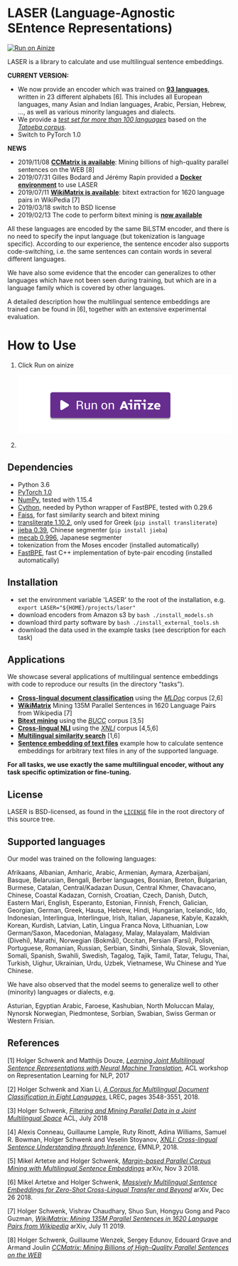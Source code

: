 # LASER  (Language-Agnostic SEntence Representations)

[![Run on Ainize](https://ainize.ai/static/images/run_on_ainize_button.svg)](https://ainize.web.app/redirect?git_repo=github.com/kmkwon94/ainize-laser)


LASER is a library to calculate and use multilingual sentence embeddings.

**CURRENT VERSION:**
* We now provide an encoder which was trained on [**93 languages**](#supported-languages), written in 23 different alphabets [6].
  This includes all European languages, many Asian and Indian languages, Arabic, Persian, Hebrew, ...,
  as well as various minority languages and dialects.
* We provide a [*test set for more than 100 languages*](data/tatoeba/v1)
  based on the [*Tatoeba corpus*](https://tatoeba.org/eng).
* Switch to PyTorch 1.0

**NEWS**
* 2019/11/08 [**CCMatrix is available**](tasks/CCMatrix): Mining billions of high-quality parallel sentences on the WEB [8]
* 2019/07/31 Gilles Bodard and Jérémy Rapin provided a [**Docker environment**](docker) to use LASER
* 2019/07/11 [**WikiMatrix is available**](tasks/WikiMatrix): bitext extraction for 1620 language pairs in WikiPedia [7]
* 2019/03/18 switch to BSD license
* 2019/02/13 The code to perform bitext mining is [**now available**](tasks/bucc)


All these languages are encoded by the same BiLSTM encoder, and there is no need
to specify the input language (but tokenization is language specific).
According to our experience, the sentence encoder also supports code-switching, i.e.
the same sentences can contain words in several different languages.

We have also some evidence that the encoder can generalizes to other
languages which have not been seen during training, but which are in
a language family which is covered by other languages.

A detailed description how the multilingual sentence embeddings are trained can
be found in [6], together with an extensive experimental evaluation.

# How to Use
1. Click Run on ainize 
   
   ![RunonAinize](./img/runonainize.png)
2. 




## Dependencies
* Python 3.6
* [PyTorch 1.0](http://pytorch.org/)
* [NumPy](http://www.numpy.org/), tested with 1.15.4
* [Cython](https://pypi.org/project/Cython/), needed by Python wrapper of FastBPE, tested with 0.29.6
* [Faiss](https://github.com/facebookresearch/faiss), for fast similarity search and bitext mining
* [transliterate 1.10.2](https://pypi.org/project/transliterate), only used for Greek (`pip install transliterate`)
* [jieba 0.39](https://pypi.org/project/jieba/), Chinese segmenter (`pip install jieba`)
* [mecab 0.996](https://pypi.org/project/JapaneseTokenizer/), Japanese segmenter
* tokenization from the Moses encoder (installed automatically)
* [FastBPE](https://github.com/glample/fastBPE), fast C++ implementation of byte-pair encoding (installed automatically)

## Installation
* set the environment variable 'LASER' to the root of the installation, e.g.
  `export LASER="${HOME}/projects/laser"`
* download encoders from Amazon s3 by `bash ./install_models.sh`
* download third party software by `bash ./install_external_tools.sh`
* download the data used in the example tasks (see description for each task)

## Applications

We showcase several applications of multilingual sentence embeddings
with code to reproduce our results (in the directory "tasks").

* [**Cross-lingual document classification**](tasks/mldoc) using the
  [*MLDoc*](https://github.com/facebookresearch/MLDoc) corpus [2,6]
* [**WikiMatrix**](tasks/WikiMatrix)
   Mining 135M Parallel Sentences in 1620 Language Pairs from Wikipedia [7]
* [**Bitext mining**](tasks/bucc) using the
  [*BUCC*](https://comparable.limsi.fr/bucc2018/bucc2018-task.html) corpus [3,5]
* [**Cross-lingual NLI**](tasks/xnli)
  using the [*XNLI*](https://www.nyu.edu/projects/bowman/xnli/) corpus [4,5,6]
* [**Multilingual similarity search**](tasks/similarity) [1,6]
* [**Sentence embedding of text files**](tasks/embed)
  example how to calculate sentence embeddings for arbitrary text files in any of the supported language.

**For all tasks, we use exactly the same multilingual encoder, without any task specific optimization or fine-tuning.**

## License

LASER is BSD-licensed, as found in the [`LICENSE`](LICENSE) file in the root directory of this source tree.

## Supported languages

Our model was trained on the following languages:

Afrikaans, Albanian, Amharic, Arabic, Armenian, Aymara, Azerbaijani, Basque, Belarusian, Bengali,
Berber languages, Bosnian, Breton, Bulgarian, Burmese, Catalan, Central/Kadazan Dusun, Central Khmer,
Chavacano, Chinese, Coastal Kadazan, Cornish, Croatian, Czech, Danish, Dutch, Eastern Mari, English,
Esperanto, Estonian, Finnish, French, Galician, Georgian, German, Greek, Hausa, Hebrew, Hindi,
Hungarian, Icelandic, Ido, Indonesian, Interlingua, Interlingue, Irish, Italian, Japanese, Kabyle,
Kazakh, Korean, Kurdish, Latvian, Latin, Lingua Franca Nova, Lithuanian, Low German/Saxon,
Macedonian, Malagasy, Malay, Malayalam, Maldivian (Divehi), Marathi, Norwegian (Bokmål), Occitan,
Persian (Farsi), Polish, Portuguese, Romanian, Russian, Serbian, Sindhi, Sinhala, Slovak, Slovenian,
Somali, Spanish, Swahili, Swedish, Tagalog, Tajik, Tamil, Tatar, Telugu, Thai, Turkish, Uighur,
Ukrainian, Urdu, Uzbek, Vietnamese, Wu Chinese and Yue Chinese.

We have also observed that the model seems to generalize well to other (minority) languages or dialects, e.g.

Asturian, Egyptian Arabic, Faroese, Kashubian, North Moluccan Malay, Nynorsk Norwegian, Piedmontese, Sorbian, Swabian,
Swiss German or Western Frisian.

## References

[1] Holger Schwenk and Matthijs Douze,
    [*Learning Joint Multilingual Sentence Representations with Neural Machine Translation*](https://aclanthology.info/papers/W17-2619/w17-2619),
    ACL workshop on Representation Learning for NLP, 2017

[2] Holger Schwenk and Xian Li,
    [*A Corpus for Multilingual Document Classification in Eight Languages*](http://www.lrec-conf.org/proceedings/lrec2018/pdf/658.pdf),
    LREC, pages 3548-3551, 2018.

[3] Holger Schwenk,
    [*Filtering and Mining Parallel Data in a Joint Multilingual Space*](http://aclweb.org/anthology/P18-2037)
    ACL, July 2018

[4] Alexis Conneau, Guillaume Lample, Ruty Rinott, Adina Williams, Samuel R. Bowman, Holger Schwenk and Veselin Stoyanov,
    [*XNLI: Cross-lingual Sentence Understanding through Inference*](https://aclweb.org/anthology/D18-1269),
    EMNLP, 2018.

[5] Mikel Artetxe and Holger Schwenk,
    [*Margin-based Parallel Corpus Mining with Multilingual Sentence Embeddings*](https://arxiv.org/abs/1811.01136)
    arXiv, Nov 3 2018.

[6] Mikel Artetxe and Holger Schwenk,
    [*Massively Multilingual Sentence Embeddings for Zero-Shot Cross-Lingual Transfer and Beyond*](https://arxiv.org/abs/1812.10464)
    arXiv, Dec 26 2018.

[7] Holger Schwenk, Vishrav Chaudhary, Shuo Sun, Hongyu Gong and Paco Guzman,
    [*WikiMatrix: Mining 135M Parallel Sentences in 1620 Language Pairs from Wikipedia*](https://arxiv.org/abs/1907.05791)
    arXiv, July 11  2019.

[8] Holger Schwenk, Guillaume Wenzek, Sergey Edunov, Edouard Grave and Armand Joulin
    [*CCMatrix: Mining Billions of High-Quality Parallel Sentences on the WEB*](https://arxiv.org/abs/1911.04944)
